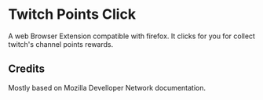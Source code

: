 # Twitch Points Click
A web Browser Extension compatible with firefox.
It clicks for you for collect twitch's channel points rewards.

## Credits
Mostly based on Mozilla Develloper Network documentation.
